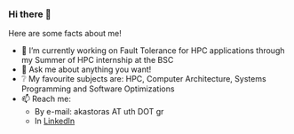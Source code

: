 ### Hi there 👋
Here are some facts about me!
- 🔭 I’m currently working on Fault Tolerance for HPC applications through my Summer of HPC internship at the BSC
- 💬 Ask me about anything you want!
- :grey_question: My favourite subjects are: HPC, Computer Architecture, Systems Programming and Software Optimizations
- 📫 Reach me: 
  * By e-mail: akastoras AT uth DOT gr
  * In [LinkedIn](https://www.linkedin.com/in/thanos-kastoras-89a40a1a4/)

